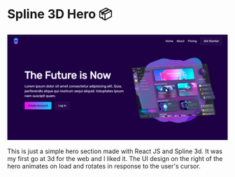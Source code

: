 # Spline 3D Hero 📦

![hero pagw](https://github.com/anav5704/Spline-React/blob/main/docs/hero.png)

This is just a simple hero section made with React JS and Spline 3d. It was my first go at 3d for the web and I liked it. The UI design on the right of the hero animates on load and rotates in response to the user's cursor.
